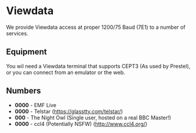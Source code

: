 # Viewdata

We provide Viewdata access at proper 1200/75 Baud (7E1) to a number of services.

## Equipment

You wil need a Viewdata terminal that supports CEPT3 (As used by Prestel), or you can connect from an emulator or the web.

## Numbers

* **0000** - EMF Live
* **0000** - Telstar (https://glasstty.com/telstar/)
* **000** - The Night Owl (Single user, hosted on a real BBC Master!)
* **0000** - ccl4 (Potentially NSFW) (http://www.ccl4.org/)


